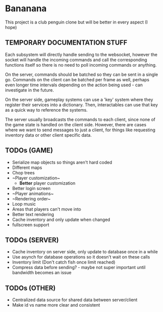 # Bananana

This project is a club penguin clone but will be better in every aspect (I hope)

## TEMPORARY DOCUMENTATION STUFF

Each subsystem will directly handle sending to the websocket, however the socket will handle the incoming commands and call the corresponding functions itself so there is no need to poll incoming commands or anything.

On the server, commands should be batched so they can be sent in a single go. Commands on the client can be batched per frame as well, perhaps even longer time intervals depending on the action being used - can investigate in the future.

On the server side, gameplay systems can use a 'key' system where they register their services into a dictionary. Then, interactables can use that key as a quick way to reference the systems.

The server usually broadcasts the commands to each client, since none of the game state is handled on the client side. However, there are cases where we want to send messages to just a client, for things like requesting inventory data or other client specific data.

## TODOs (GAME)

- Serialize map objects so things aren't hard coded
- Different maps
- Chop trees
- ~Player customization~
  - **Better** player customization
- Better login screen
- ~Player animations~
- ~Rendering order~
- Loop music
- Areas that players can't move into
- Better text rendering
- Cache inventory and only update when changed
- fullscreen support

## TODOs (SERVER)

- Cache inventory on server side, only update to database once in a while
- Use asynch for database operations so it doesn't wait on these calls
- Inventory limit (Don't catch fish once limit reached)
- Compress data before sending? - maybe not super important until bandwidth becomes an issue

## TODOs (OTHER)

- Centralized data source for shared data between server/client
- Make id vs name more clear and consistent
